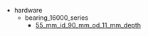 * hardware
  * bearing_16000_series
    * [55_mm_id_90_mm_od_11_mm_depth](hardware/bearing_16000_series/55_mm_id_90_mm_od_11_mm_depth)
